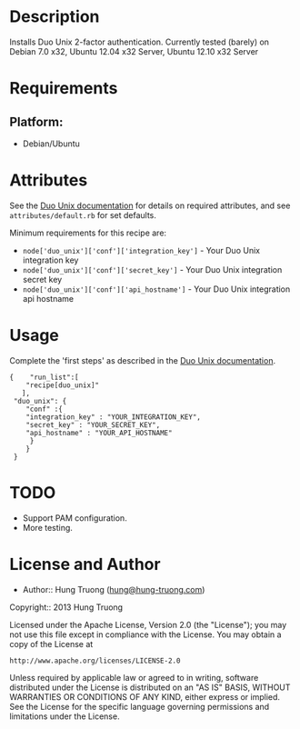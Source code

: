 Description
===========
Installs Duo Unix 2-factor authentication. Currently tested (barely) on Debian 7.0 x32, Ubuntu 12.04 x32 Server, Ubuntu 12.10 x32 Server

Requirements
============

## Platform:

* Debian/Ubuntu

Attributes
==========
See the [Duo Unix documentation](https://www.duosecurity.com/docs/duounix) for details on required attributes, and see `attributes/default.rb` for set defaults.

Minimum requirements for this recipe are:

* `node['duo_unix']['conf']['integration_key']` - Your Duo Unix integration key
* `node['duo_unix']['conf']['secret_key']` - Your Duo Unix integration secret key
* `node['duo_unix']['conf']['api_hostname']` - Your Duo Unix integration api hostname

Usage
=====

Complete the 'first steps' as described in the [Duo Unix documentation](https://www.duosecurity.com/docs/duounix). 

	{    "run_list":[
		"recipe[duo_unix]"
       ],
     "duo_unix": {
     	"conf" :{
     	"integration_key" : "YOUR_INTEGRATION_KEY",
     	"secret_key" : "YOUR_SECRET_KEY",
     	"api_hostname" : "YOUR_API_HOSTNAME"
    	 }
 		}
	 }

TODO
====
* Support PAM configuration.
* More testing.

License and Author
==================

- Author:: Hung Truong (<hung@hung-truong.com>)

Copyright:: 2013 Hung Truong

Licensed under the Apache License, Version 2.0 (the "License");
you may not use this file except in compliance with the License.
You may obtain a copy of the License at

    http://www.apache.org/licenses/LICENSE-2.0

Unless required by applicable law or agreed to in writing, software
distributed under the License is distributed on an "AS IS" BASIS,
WITHOUT WARRANTIES OR CONDITIONS OF ANY KIND, either express or implied.
See the License for the specific language governing permissions and
limitations under the License.